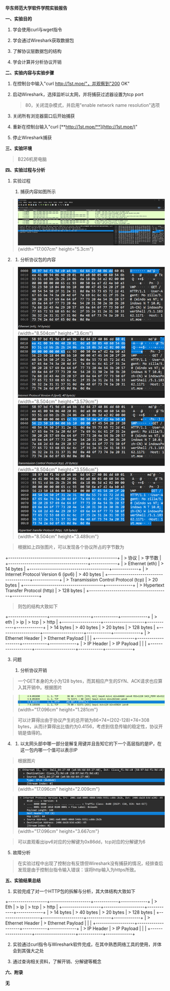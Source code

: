 **华东师范大学软件学院实验报告**

**一、实验目的**

1.  学会使用curl与wget指令

2.  学会通过Wireshark获取数据包

3.  了解协议层数据包的结构

4.  学会计算并分析协议开销

**二、实验内容与实验步骤**

1.  在控制台中输入"curl http://1st.moe/"，并观察到"200 OK"

2.  启动Wireshark，选择监听以太网，并将捕获过滤器设置为tcp port
    > 80，关闭混杂模式，并启用"enable network name resolution"选项

3.  关闭所有浏览器窗口后开始捕获

4.  重新在控制台输入"curl [**http://1st.moe/**](http://1st.moe/)"

5.  停止Wireshark捕获

**三、实验环境**

> B226机房电脑

**四、实验过程与分析**

1.  实验过程

    1)  捕获内容如图所示

> ![](./images/Pictures/100000010000094B000002EADEAFEA2E.png){width="17.007cm"
> height="5.3cm"}

2.  1)  分析协议包的内容

> ![](./images/Pictures/10000001000003320000015C8A9E98EE.png){width="8.504cm"
> height="3.6cm"}![](./images/Pictures/100000010000032800000154F3640027.png){width="8.504cm"
> height="3.579cm"}![](./images/Pictures/100000010000032900000152B123680E.png){width="8.504cm"
> height="3.556cm"}![](./images/Pictures/100000010000033300000151977B0DF0.png){width="8.504cm"
> height="3.489cm"}

> 根据如上四张图片，可以发现各个协议所占的字节数为

+---------------------------------------+-------------+
| > 协议                                | > 字节数    |
+---------------------------------------+-------------+
| > Ethernet (eth)                      | > 14 bytes  |
+---------------------------------------+-------------+
| > Internet Protocol Version 6 (ipv6)  | > 40 bytes  |
+---------------------------------------+-------------+
| > Transmission Control Protocol (tcp) | > 20 bytes  |
+---------------------------------------+-------------+
| > Hypertext Transfer Protocol (http)  | > 128 bytes |
+---------------------------------------+-------------+

> 则包的结构大致如下

+-------------------+--------------------+------------+-------------+
| > eth             | > ip               | > tcp      | > http      |
+-------------------+--------------------+------------+-------------+
| > 14 bytes        | > 40 bytes         | > 20 bytes | > 128 bytes |
+-------------------+--------------------+------------+-------------+
| > Ethernet Header | > Ethernet Payload |            |             |
+-------------------+--------------------+------------+-------------+
| > IP Header       | > IP Payload       |            |             |
+-------------------+--------------------+------------+-------------+

3.  问题

    1)  分析协议开销

> 一个GET本身的大小为128
> bytes，而其相应产生的SYN、ACK请求也应算入其开销中。根据图片

> ![](./images/Pictures/10000001000004EE0000005E50C8B369.png){width="17.096cm"
> height="1.281cm"}

> 可以计算得出由于协议产生的总开销为86+74+(202-128)+74=308
> bytes，从而计算得出比值约为0.4156，考虑到信息传输的稳定性，协议开销是值得的。

4.  1)  以太网头部中哪一部分是解复用键并且告知它的下一个高层指的是IP，在这一包内哪一个值可以表示IP

> 根据图片

> ![](./images/Pictures/10000001000004000000007864293250.png){width="17.096cm"
> height="2.009cm"}

> ![](./images/Pictures/1000000100000470000000F4B4E41AC7.png){width="17.096cm"
> height="3.667cm"}

> 可以直观看出ipv6对应的分解键为0x86dd，tcp对应的分解键为6

5.  故障分析

> 在实验过程中出现了控制台有反馈但Wireshark没有捕获的情况，经排查后发现是由于控制台指令输入错误：误将http输入为https所致。

**五、实验结果总结**

1.  实验完成了对一个HTTP包的拆解与分析，其大体结构大致如下

+-------------------+--------------------+------------+-------------+
| > Eth             | > ip               | > tcp      | > http      |
+-------------------+--------------------+------------+-------------+
| > 14 bytes        | > 40 bytes         | > 20 bytes | > 128 bytes |
+-------------------+--------------------+------------+-------------+
| > Ethernet Header | > Ethernet Payload |            |             |
+-------------------+--------------------+------------+-------------+
| > IP Header       | > IP Payload       |            |             |
+-------------------+--------------------+------------+-------------+

2.  实验通过curl指令与Wireshark软件完成，在其中熟悉网络工具的使用，并体会到其强大之处

3.  通过查询相关资料，了解开销、分解键等概念

**六、附录**

**无**
